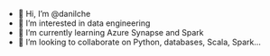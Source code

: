 - 👋 Hi, I’m @danilche
- 👀 I’m interested in data engineering
- 🌱 I’m currently learning Azure Synapse and Spark
- 💞️ I’m looking to collaborate on Python, databases, Scala, Spark...

<!---
danilche/danilche is a ✨ special ✨ repository because its `README.md` (this file) appears on your GitHub profile.
You can click the Preview link to take a look at your changes.
--->
